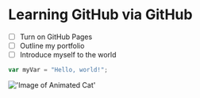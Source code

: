 # Learning GitHub via GitHub

- [ ] Turn on GitHub Pages
- [ ] Outline my portfolio
- [ ] Introduce myself to the world

``` javascript
var myVar = "Hello, world!";
```

!['Image of Animated Cat'](https://octodex.github.com/images/yaktocat.png)
